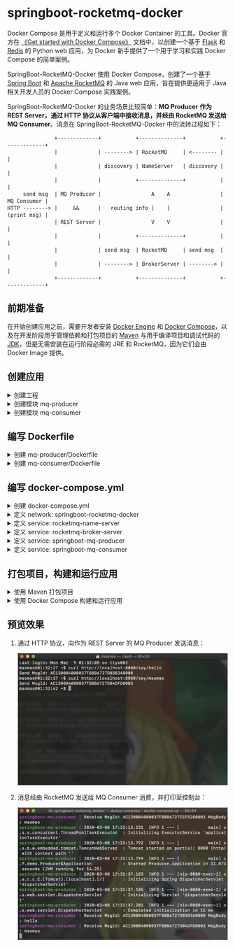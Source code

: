 # springboot-rocketmq-docker

Docker Compose 是用于定义和运行多个 Docker Container 的工具。Docker 官方在 [《Get started with Docker Compose》](https://docs.docker.com/compose/gettingstarted/) 文档中，以创建一个基于 [Flask](https://palletsprojects.com/p/flask/) 和 [Redis](https://redis.io/) 的 Python web 应用，为 Docker 新手提供了一个用于学习和实践 Docker Compose 的简单案例。

SpringBoot-RocketMQ-Docker 使用 Docker Compose，创建了一个基于 [Spring Boot](https://spring.io/projects/spring-boot) 和 [Apache RocketMQ](https://rocketmq.apache.org/) 的 Java web 应用，旨在提供更适用于 Java 相关开发人员的 Docker Compose 实践案例。

SpringBoot-RocketMQ-Docker 的业务场景比较简单：**MQ Producer 作为 REST Server，通过 HTTP 协议从客户端中接收消息，并经由 RocketMQ 发送给 MQ Consumer**。消息在 SpringBoot-RocketMQ-Docker 中的流转过程如下：

                   +-------------+           +--------------+           +-------------+
                   |             | --------> | RocketMQ     | <-------- |             |
                   |             | discovery | NameServer   | discovery |             |
                   |             |           +--------------+           |             |
         send msg  | MQ Producer |                A    A                | MQ Consumer |
    HTTP --------> |     &&      |   routing info |    |                | (print msg) |
                   | REST Server |                V    V                |             |
                   |             |           +--------------+           |             |
                   |             | send msg  | RocketMQ     | send msg  |             |
                   |             | --------> | BrokerServer | --------> |             |
                   +-------------+           +--------------+           +-------------+

## 前期准备

在开始创建应用之前，需要开发者安装 [Docker Engine](https://docs.docker.com/install/) 和 [Docker Compose](https://docs.docker.com/compose/install/)，以及在开发阶段用于管理依赖和打包项目的 [Maven](https://maven.apache.org/download.cgi) 与用于编译项目和调试代码的 [JDK](https://www.oracle.com/java/technologies/javase/javase-jdk8-downloads.html)，但是无需安装在运行阶段必需的 JRE 和 RocketMQ，因为它们会由 Docker Image 提供。

## 创建应用

<details>
<summary>创建工程</summary>

1. 创建工程目录：

   ```shell
     $ mkdir springboot-rocketmq-docker
     $ cd springboot-rocketmq-docker
   ```

2. 在工程根目录下，创建一个 `pom.xml` 文件，并粘贴以下内容：

   ```xml
   <?xml version="1.0" encoding="UTF-8"?>
   <project xmlns="http://maven.apache.org/POM/4.0.0"
            xmlns:xsi="http://www.w3.org/2001/XMLSchema-instance"
            xsi:schemaLocation="http://maven.apache.org/POM/4.0.0 http://maven.apache.org/xsd/maven-4.0.0.xsd">
       <parent>
           <groupId>org.springframework.boot</groupId>
           <artifactId>spring-boot-starter-parent</artifactId>
           <version>2.2.2.RELEASE</version>
       </parent>
       <modelVersion>4.0.0</modelVersion>

       <groupId>cn.fantasticmao.demo</groupId>
       <artifactId>springboot-rocketmq-docker</artifactId>
       <packaging>pom</packaging>
       <version>1.0-SNAPSHOT</version>

       <modules>
           <module>mq-producer</module>
           <module>mq-consumer</module>
       </modules>

       <build>
           <plugins>
               <plugin>
                   <groupId>org.springframework.boot</groupId>
                   <artifactId>spring-boot-maven-plugin</artifactId>
               </plugin>
           </plugins>
       </build>

       <dependencyManagement>
           <dependencies>
               <dependency>
                   <groupId>org.apache.rocketmq</groupId>
                   <artifactId>rocketmq-spring-boot-starter</artifactId>
                   <version>2.1.0</version>
               </dependency>
           </dependencies>
        </dependencyManagement>
   </project>
   ```

</details>

<details>
<summary>创建模块 mq-producer</summary>

1. 在工程根目录下，创建模块 mq-producer 目录：

   ```shell
    $ mkdir mq-producer
    $ cd mq-producer
   ```

2. 在模块根目录下，创建一个 `pom.xml` 文件，并粘贴以下内容：

   ```xml
   <?xml version="1.0" encoding="UTF-8"?>
   <project xmlns="http://maven.apache.org/POM/4.0.0"
            xmlns:xsi="http://www.w3.org/2001/XMLSchema-instance"
            xsi:schemaLocation="http://maven.apache.org/POM/4.0.0 http://maven.apache.org/xsd/maven-4.0.0.xsd">
       <parent>
           <artifactId>springboot-rocketmq-docker</artifactId>
           <groupId>cn.fantasticmao.demo</groupId>
           <version>1.0-SNAPSHOT</version>
       </parent>
       <modelVersion>4.0.0</modelVersion>

       <artifactId>mq-producer</artifactId>
       <packaging>jar</packaging>

       <dependencies>
           <dependency>
               <groupId>org.springframework.boot</groupId>
               <artifactId>spring-boot-starter-web</artifactId>
           </dependency>

           <dependency>
               <groupId>org.apache.rocketmq</groupId>
               <artifactId>rocketmq-spring-boot-starter</artifactId>
           </dependency>
       </dependencies>
   </project>
   ```

3. 在模块目录下，创建 `src/main/java/cn/fantasticmao/demo/Producer.java` 文件，并粘贴以下内容：

   ```java
   package cn.fantasticmao.demo;

   import org.apache.rocketmq.client.producer.SendResult;
   import org.apache.rocketmq.spring.core.RocketMQTemplate;
   import org.springframework.boot.SpringApplication;
   import org.springframework.boot.autoconfigure.SpringBootApplication;
   import org.springframework.web.bind.annotation.GetMapping;
   import org.springframework.web.bind.annotation.PathVariable;
   import org.springframework.web.bind.annotation.RestController;

   import javax.annotation.Resource;
   import java.nio.charset.StandardCharsets;

   @RestController
   public class Producer {
       @Resource
       private RocketMQTemplate rocketMQTemplate;

       @GetMapping("/say/{msg}")
       public String say(@PathVariable String msg) {
           final byte[] payload = msg.getBytes(StandardCharsets.UTF_8);
           final SendResult sendResult = rocketMQTemplate.syncSend ("springboot-rocketmq-docker", payload);
           return String.format("Send MsgId: %s%n", sendResult.getMsgId());
       }

       @SpringBootApplication
       public static class Application {

           public static void main(String[] args) {
               SpringApplication.run(Application.class, args);
           }
       }
   }
   ```

4. 在模块目录下，创建 `src/main/resources/application.yml` 文件，并粘贴以下内容：

   ```yml
   rocketmq:
     name-server: name-server:9876
     producer:
       group: producer
   ```

</details>

<details>
<summary>创建模块 mq-consumer</summary>

1. 在工程根目录下，创建模块 mq-consumer 目录：

   ```shell
    $ mkdir mq-consumer
    $ cd mq-consumer
   ```

2. 在模块根目录下，创建一个 `pom.xml` 文件，并粘贴以下内容：

   ```xml
   <?xml version="1.0" encoding="UTF-8"?>
   <project xmlns="http://maven.apache.org/POM/4.0.0"
            xmlns:xsi="http://www.w3.org/2001/XMLSchema-instance"
            xsi:schemaLocation="http://maven.apache.org/POM/4.0.0 http://maven.apache.org/xsd/maven-4.0.0.xsd">
       <parent>
           <artifactId>springboot-rocketmq-docker</artifactId>
           <groupId>cn.fantasticmao.demo</groupId>
           <version>1.0-SNAPSHOT</version>
       </parent>
       <modelVersion>4.0.0</modelVersion>

       <artifactId>mq-consumer</artifactId>
       <packaging>jar</packaging>

       <dependencies>
           <dependency>
               <groupId>org.apache.rocketmq</groupId>
               <artifactId>rocketmq-spring-boot-starter</artifactId>
           </dependency>
       </dependencies>
   </project>
   ```

3. 在模块目录下，创建 `src/main/java/cn/fantasticmao/demo/Consumer.java` 文件，并粘贴以下内容：

   ```java
   package cn.fantasticmao.demo;

   import org.apache.rocketmq.common.message.MessageExt;
   import org.apache.rocketmq.spring.annotation.RocketMQMessageListener;
   import org.apache.rocketmq.spring.core.RocketMQListener;
   import org.springframework.boot.SpringApplication;
   import org.springframework.boot.autoconfigure.SpringBootApplication;
   import org.springframework.stereotype.Service;

   import java.nio.charset.StandardCharsets;

   @Service
   @RocketMQMessageListener(consumerGroup = "consumer", topic = "springboot-rocketmq-docker")
   public class Consumer implements RocketMQListener<MessageExt> {

       @Override
       public void onMessage(MessageExt message) {
           final String msgId = message.getMsgId();
           final String msgBody = new String(message.getBody(), StandardCharsets.UTF_8);
           System.out.printf("Receive MsgId: %s MsgBody: %s%n", msgId, msgBody);
       }

       @SpringBootApplication
       public static class Application {

           public static void main(String[] args) {
               SpringApplication.run(Consumer.class, args);
           }
       }
   }
   ```

4. 在模块目录下，创建 `src/main/resources/application.yml` 文件，并粘贴以下内容：

   ```yml
   rocketmq:
     name-server: name-server:9876
   ```

</details>

## 编写 Dockerfile

<details>
<summary>创建 mq-producer/Dockerfile</summary>

在模块 mq-producer 根目录下，创建 `Dockerfile` 文件，并粘贴以下内容：

```dockerfile
FROM openjdk:8-jdk-alpine
ARG JAR_FILE=target/*.jar
WORKDIR /opt/app/
COPY ./${JAR_FILE} producer.jar
EXPOSE 8080
CMD java -jar producer.jar
```

</details>

<details>
<summary>创建 mq-consumer/Dockerfile</summary>

在模块 mq-consumer 根目录下，创建 `Dockerfile` 文件，并粘贴以下内容：

```dockerfile
FROM openjdk:8-jdk-alpine
ARG JAR_FILE=target/*.jar
WORKDIR /opt/app/
COPY ./${JAR_FILE} consumer.jar
CMD java -jar consumer.jar
```

</details>

## 编写 docker-compose.yml

<details>
<summary>创建 docker-compose.yml</summary>

在工程根目录下，创建 `docker-compose.yml` 文件，并指定 Compose 文件格式的版本：

```yml
version: "3.7"
```

</details>

<details>
<summary>定义 network: springboot-rocketmq-docker</summary>

在工程根目录的 `docker-compose.yml` 文件中，显式定义一个 network，用于连接后续定义的各个 Service：

```yml
networks:
  springboot-rocketmq-docker:
    name: springboot-rocketmq-docker
    driver: bridge
```

</details>

<details>
<summary>定义 service: rocketmq-name-server</summary>

在工程根目录的 `docker-compose.yml` 文件中，定义 RocketMQ NameServer 的 Service:

```yml
services:
  name-server:
    image: rocketmqinc/rocketmq:4.4.0
    container_name: rocketmq-name-server
    ports:
      - "9876:9876"
    command: sh mqnamesrv
    networks:
      - springboot-rocketmq-docker
```

</details>

<details>
<summary>定义 service: rocketmq-broker-server</summary>

在工程根目录的 `docker-compose.yml` 文件中，定义 RocketMQ BrokerServer 的 Service:

```yml
services:
  broker-server:
    image: rocketmqinc/rocketmq:4.4.0
    container_name: rocketmq-broker-server
    ports:
      - "10909:10909"
      - "10911:10911"
      - "10912:10912"
    command: sh mqbroker -n name-server:9876
    networks:
      - springboot-rocketmq-docker
    depends_on:
      - name-server
```

</details>

<details>
<summary>定义 service: springboot-mq-producer</summary>

在工程根目录的 `docker-compose.yml` 文件中，定义 mq-produce 模块的 Service:

```yml
services:
  producer:
    build:
      context: ./mq-producer
    image: springboot-rocketmq-producer
    container_name: springboot-mq-producer
    ports:
      - "8080:8080"
    networks:
      - springboot-rocketmq-docker
    depends_on:
      - broker-server
```

</details>

<details>
<summary>定义 service: springboot-mq-consumer</summary>

在工程根目录的 `docker-compose.yml` 文件中，定义 mq-consumer 模块的 Service:

```yml
services:
  consumer:
    build:
      context: ./mq-consumer
    image: springboot-rocketmq-consumer
    container_name: springboot-mq-consumer
    networks:
      - springboot-rocketmq-docker
    depends_on:
      - producer
```

</details>

## 打包项目，构建和运行应用

<details>
<summary>使用 Maven 打包项目</summary>

在工程根目录下，运行以下 Maven 命令，用于打包 mq-producer 和 mq-consumer 两个模块：

```shell
$ mvn clean package
```

</details>

<details>
<summary>使用 Docker Compose 构建和运行应用</summary>

在工程根目录下，运行以下 Docker Compose 命令，用于启动应用：

```shell
$ docker-compose up
```

也可以通过运行以下 Docker Compose 命令，用于以后台运行的方式启动应用，和列出正在运行的 Docker Service：

```shell
$ docker-compose up -d
Creating rocketmq-name-server ... done
Creating rocketmq-broker-server ... done
Creating springboot-mq-producer ... done
Creating springboot-mq-consumer ... done
$ docker-compose ps
         Name                       Command               State                                           Ports
--------------------------------------------------------------------------------------------------------------------------------------------------------
rocketmq-broker-server   sh mqbroker -n name-server ...   Up      0.0.0.0:10909->10909/tcp, 0.0.0.0:10911->10911/tcp, 0.0.0.0:10912->10912/tcp, 9876/tcp
rocketmq-name-server     sh mqnamesrv                     Up      10909/tcp, 10911/tcp, 0.0.0.0:9876->9876/tcp
springboot-mq-consumer   /bin/sh -c java -jar consu ...   Up
springboot-mq-producer   /bin/sh -c java -jar produ ...   Up      0.0.0.0:8080->8080/tcp
```

</details>

## 预览效果

1. 通过 HTTP 协议，向作为 REST Server 的 MQ Producer 发送消息：

   ![image](doc/1.png)

2. 消息经由 RocketMQ 发送给 MQ Consumer 消费，并打印至控制台：

   ![image](doc/2.png)
